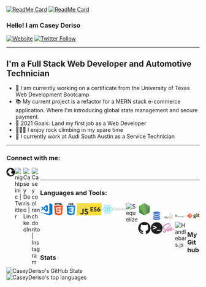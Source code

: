[![ReadMe Card](https://github-readme-stats.vercel.app/api/pin/?username=CaseyDeriso&repo=Readme-Generator)](https://github.com/CaseyDeriso/Readme-generator)
[![ReadMe Card](https://github-readme-stats.vercel.app/api/pin/?username=JenniferFadare&repo=Wo-Ve-Mi)](https://github.com/JenniferFadare/Wo-Ve-Mi)

### Hello! I am Casey Deriso

[![Website](https://img.shields.io/website?label=My_portfolio&style=for-the-badge&url=http%3A%2F%2Fradiant-island-24187.herokuapp.com/)](http://www.caseyderiso.com)
[![Twitter Follow](https://img.shields.io/twitter/follow/nightpinic?color=1DA1F2&logo=twitter&style=for-the-badge)](https://twitter.com/intent/follow?original_referer=https%3A%2F%2Fgithub.com%2FCaseyDeriso&screen_name=nightpinic)

---

## I'm a Full Stack Web Developer and Automotive Technician

- 🌱 I am currently working on a certificate from the University of Texas Web Development Bootcamp
- 📚 My current project is a refactor for a MERN stack e-commerce application. Where I'm introducing global state management and secure payment. 
- 🥅 2021 Goals: Land my first job as a Web Developer
- 🧗🏽‍♂️ I enjoy rock climbing in my spare time
- 🔧 I currently work at Audi South Austin as a Service Technician

---

### Connect with me:

[<img align="left" alt="My Portfolio" width="22px" src="https://raw.githubusercontent.com/iconic/open-iconic/master/svg/globe.svg" />][website]
[<img align="left" alt="nightpinic | Twitter" width="22px" src="https://cdn.jsdelivr.net/npm/simple-icons@v3/icons/twitter.svg" />][twitter]
[<img align="left" alt="Casey Deriso | LinkedIn" width="22px" src="https://cdn.jsdelivr.net/npm/simple-icons@v3/icons/linkedin.svg" />][linkedin]
[<img align="left" alt="Casey cool ranch dorito | Instagram" width="22px" src="https://cdn.jsdelivr.net/npm/simple-icons@v3/icons/instagram.svg" />][instagram]

<br />

---

### Languages and Tools:

<img align="left" alt="Visual Studio Code" width="32px" src="https://raw.githubusercontent.com/github/explore/80688e429a7d4ef2fca1e82350fe8e3517d3494d/topics/visual-studio-code/visual-studio-code.png" />
<img align="left" alt="HTML5" width="32px" src="https://raw.githubusercontent.com/github/explore/80688e429a7d4ef2fca1e82350fe8e3517d3494d/topics/html/html.png" />
<img align="left" alt="CSS3" width="32px" src="https://raw.githubusercontent.com/github/explore/80688e429a7d4ef2fca1e82350fe8e3517d3494d/topics/css/css.png" />
<img align="left" alt="JavaScript" width="32px" src="https://raw.githubusercontent.com/github/explore/80688e429a7d4ef2fca1e82350fe8e3517d3494d/topics/javascript/javascript.png" />
<img align="left" alt="ES6" width="32px" src="https://raw.githubusercontent.com/github/explore/80688e429a7d4ef2fca1e82350fe8e3517d3494d/topics/es6/es6.png" />
<img align="left" alt="React" width="32px" src="https://raw.githubusercontent.com/github/explore/80688e429a7d4ef2fca1e82350fe8e3517d3494d/topics/react/react.png" />
<img align="left" alt="Express" width="32px" src="https://raw.githubusercontent.com/github/explore/80688e429a7d4ef2fca1e82350fe8e3517d3494d/topics/express/express.png" />
<img align="left" alt="Sequelize" width="32px" src="https://camo.githubusercontent.com/58e35d08b53ec029f0e3e587a28a6f65777d352f797add843d153a0db60b9d7d/68747470733a2f2f692e696d6775722e636f6d2f79764559686e5a2e706e67" />
<img align="left" alt="Node.js" width="32px" src="https://raw.githubusercontent.com/github/explore/80688e429a7d4ef2fca1e82350fe8e3517d3494d/topics/nodejs/nodejs.png" />


<br /> 


<img align="left" alt="SQL" width="32px" src="https://raw.githubusercontent.com/github/explore/80688e429a7d4ef2fca1e82350fe8e3517d3494d/topics/sql/sql.png" />
<img align="left" alt="MySQL" width="32px" src="https://raw.githubusercontent.com/github/explore/80688e429a7d4ef2fca1e82350fe8e3517d3494d/topics/mysql/mysql.png" />
<img align="left" alt="MongoDB" width="32px" src="https://raw.githubusercontent.com/github/explore/80688e429a7d4ef2fca1e82350fe8e3517d3494d/topics/mongodb/mongodb.png" />
<img align="left" alt="Git" width="32px" src="https://raw.githubusercontent.com/github/explore/80688e429a7d4ef2fca1e82350fe8e3517d3494d/topics/git/git.png" />
<img align="left" alt="GitHub" width="32px" src="https://raw.githubusercontent.com/github/explore/78df643247d429f6cc873026c0622819ad797942/topics/github/github.png" />
<img align="left" alt="Terminal" width="32px" src="https://raw.githubusercontent.com/github/explore/80688e429a7d4ef2fca1e82350fe8e3517d3494d/topics/terminal/terminal.png" />
<img align="left" alt="Sass" width="32px" src="https://raw.githubusercontent.com/github/explore/80688e429a7d4ef2fca1e82350fe8e3517d3494d/topics/sass/sass.png" />
<img align="left" alt="Handlebars.js" width="32px" src="https://handlebarsjs.com/images/handlebars_logo.png" />


<br />


---

### My Github Stats

<img align="left" alt="CaseyDeriso's GitHub Stats" src="https://github-readme-stats.vercel.app/api?username=CaseyDeriso&show_icons=true&hide_border=true" />

<br />

<img align="left" alt="CaseyDeriso's top languages" src="https://github-readme-stats.vercel.app/api/top-langs/?username=CaseyDeriso&layout=compact&hide_border=true" />

<br />

[website]: http://caseyderiso.com
[twitter]: https://twitter.com/nightpinic
[instagram]: https://instagram.com/caseycollranchdorito
[linkedin]: https://linkedin.com/in/casey-deriso-b789409b/
